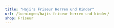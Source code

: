 ```yaml
---
title: "Haji's Friseur Herren und Kinder"
url: /loeningen/hajis-friseur-herren-und-kinder/
shop: Friseur
---
```

